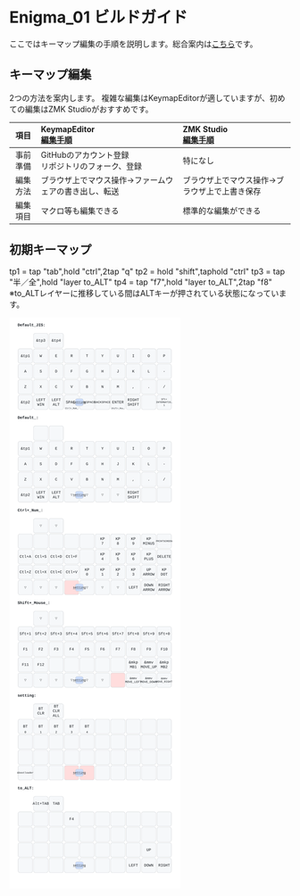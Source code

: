 # Enigma_01 ビルドガイド  

ここではキーマップ編集の手順を説明します。総合案内は[こちら](https://github.com/nazuna293/Enigma_01)です。

## キーマップ編集  

2つの方法を案内します。
複雑な編集はKeymapEditorが適していますが、初めての編集はZMK Studioがおすすめです。  

|項目|KeymapEditor<br>[編集手順](docs/KeymapEditor.md)|ZMK Studio<br>[編集手順](docs/ZMK_Studio.md)|  
|:-:|:-|:-|  
|事前準備|GitHubのアカウント登録<br>リポジトリのフォーク、登録|特になし|  
|編集方法|ブラウザ上でマウス操作→ファームウェアの書き出し、転送|ブラウザ上でマウス操作→ブラウザ上で上書き保存|  
|編集項目| マクロ等も編集できる|標準的な編集ができる|  

## 初期キーマップ
tp1 = tap "tab",hold "ctrl",2tap "q"
tp2 = hold "shift",taphold "ctrl"
tp3 = tap "半／全",hold "layer to_ALT"
tp4 = tap "f7",hold "layer to_ALT",2tap "f8"
※to_ALTレイヤーに推移している間はALTキーが押されている状態になっています。

![](https://raw.githubusercontent.com/nazuna293/zmk-config-Enigma_01/main/keymap-drawer/Enigma_01_a.svg)
